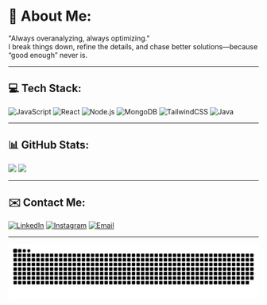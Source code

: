 # 💫 About Me:
"Always overanalyzing, always optimizing."  
I break things down, refine the details, and chase better solutions—because “good enough” never is.

---

## 💻 Tech Stack:
![JavaScript](https://img.shields.io/badge/JavaScript-F7DF1E?style=flat&logo=javascript&logoColor=black)
![React](https://img.shields.io/badge/React-20232A?style=flat&logo=react&logoColor=61DAFB)
![Node.js](https://img.shields.io/badge/Node.js-339933?style=flat&logo=node.js&logoColor=white)
![MongoDB](https://img.shields.io/badge/MongoDB-4EA94B?style=flat&logo=mongodb&logoColor=white)
![TailwindCSS](https://img.shields.io/badge/TailwindCSS-38B2AC?style=flat&logo=tailwind-css&logoColor=white)
![Java](https://img.shields.io/badge/Java-ED8B00?style=flat&logo=openjdk&logoColor=white)

---

## 📊 GitHub Stats:
<p align="left">
  <img src="https://github-readme-stats.vercel.app/api?username=lazymonkey699&show_icons=true&theme=default&hide_border=true" width="47%" />
  <img src="https://github-readme-streak-stats.herokuapp.com?user=lazymonkey699&theme=default&hide_border=true" width="47%" />
</p>

---

## ✉️ Contact Me:
[![LinkedIn](https://img.shields.io/badge/LinkedIn-0077B5?style=flat&logo=linkedin&logoColor=white)](https://linkedin.com/in/your-link)
[![Instagram](https://img.shields.io/badge/Instagram-E4405F?style=flat&logo=instagram&logoColor=white)](https://instagram.com/your-link)
[![Email](https://img.shields.io/badge/Gmail-D14836?style=flat&logo=gmail&logoColor=white)](mailto:your@email.com)

---

<!-- Optional Snake Animation (minimal version) -->
<picture>
  <source media="(prefers-color-scheme: dark)" srcset="https://github.com/lazymonkey699/lazymonkey699/blob/output/github-snake-dark.svg" />
  <source media="(prefers-color-scheme: light)" srcset="https://github.com/lazymonkey699/lazymonkey699/blob/output/github-snake.svg" />
  <img alt="GitHub Contribution Snake" src="https://github.com/lazymonkey699/lazymonkey699/blob/output/github-snake.svg" />
</picture>
